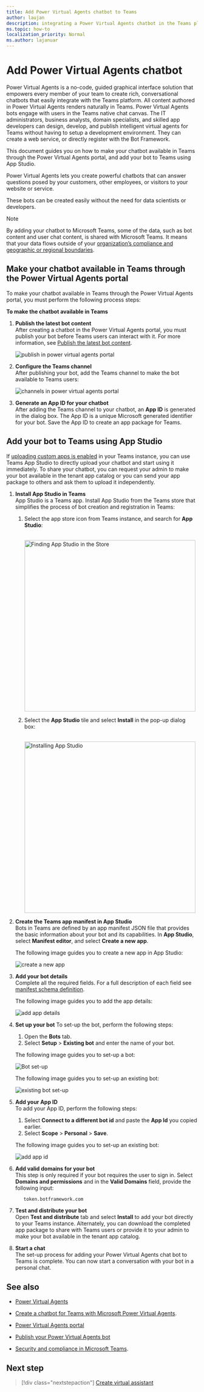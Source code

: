 ```yaml
---
title: Add Power Virtual Agents chatbot to Teams
author: laujan
description: integrating a Power Virtual Agents chatbot in the Teams platform
ms.topic: how-to
localization_priority: Normal
ms.author: lajanuar
---
```


# Add Power Virtual Agents chatbot 

Power Virtual Agents is a no-code, guided graphical interface solution that empowers every member of your team to create rich, conversational chatbots that easily integrate with the Teams platform. All content authored in Power Virtual Agents renders naturally in Teams. Power Virtual Agents bots engage with users in the Teams native chat canvas. The IT administrators, business analysts, domain specialists, and skilled app developers can design, develop, and publish intelligent virtual agents for Teams without having to setup a development environment. They can create a web service, or directly register with the Bot Framework. 

This document guides you on how to make your chatbot available in Teams through the Power Virtual Agents portal, and add your bot to Teams using App Studio. 

Power Virtual Agents lets you create powerful chatbots that can answer questions posed by your customers, other employees, or visitors to your website or service.

These bots can be created easily without the need for data scientists or developers.

> [!NOTE]
> By adding your chatbot to Microsoft Teams, some of the data, such as bot content and user chat content, is shared with Microsoft Teams. It means that your data flows outside of your [organization’s compliance and geographic or regional boundaries](/power-virtual-agents/data-location). <br/>

## Make your chatbot available in Teams through the Power Virtual Agents portal

To make your chatbot available in Teams through the Power Virtual Agents portal, you must perform the following process steps:

**To make the chatbot available in Teams**

1. **Publish the latest bot content**  
After creating a chatbot in the Power Virtual Agents portal, you must publish your bot before Teams users can interact with it. For more information, see [Publish the latest bot content](/power-virtual-agents/publication-fundamentals-publish-channels#publish-the-latest-bot-content).

   ![publish in power virtual agents portal](../../assets/images/pva-publish.png)

1. **Configure the Teams channel**  
After publishing your bot, add the Teams channel to make the bot available to Teams users:

   ![channels in power virtual agents portal](../../assets/images/pva-channels.png)

1. **Generate an App ID for your chatbot**  
After adding the Teams channel to your chatbot, an **App ID** is generated in the dialog box. The App ID is a unique Microsoft generated identifier for your bot. Save the App ID to create an app package for Teams.

## Add your bot to Teams using App Studio

If [uploading custom apps is enabled](/microsoftteams/admin-settings) in your Teams instance, you can use Teams App Studio to directly upload your chatbot and start using it immediately. To share your chatbot, you can request your admin to make your bot available in the tenant app catalog or you can send your app package to others and ask them to upload it independently.

1. **Install App Studio in Teams**  
App Studio is a Teams app. Install App Studio from the Teams store that simplifies the process of bot creation and registration in Teams: 

   1. Select the app store icon from Teams instance, and search for **App Studio**:

      &emsp;&emsp; <img  width="450px" alt="Finding App Studio in the Store" src="../../assets/images/get-started/app-studio-store.png"/>   

   1. Select the **App Studio** tile and select **Install** in the pop-up dialog box:

      &emsp;&emsp; <img  width="450px" alt="Installing App Studio" src="../../assets/images/get-started/app-studio-install.png"/>

1. **Create the Teams app manifest in App Studio**  
Bots in Teams are defined by an app manifest JSON file that provides the basic information about your bot and its capabilities. In **App Studio**, select **Manifest editor**, and select **Create a new app**.

    The following image guides you to create a new app in App Studio:  

    ![create a new app](../../assets/images/get-started/create-new-app.png)

1. **Add your bot details**  
Complete all the required fields. For a full description of each field see [manifest schema definition](../../resources/schema/manifest-schema.md).

    The following image guides you to add the app details:  

    ![add app details](../../assets/images/get-started/add-app-details.png)

1. **Set up your bot** 
To set-up the bot, perform the following steps: 
     1. Open the **Bots** tab. 
     1. Select **Setup** > **Existing bot** and enter the name of your bot.

    The following image guides you to set-up a bot:    

   ![Bot set-up](../../assets/images/get-started/bot-set-up.png) 

   The following image guides you to set-up an existing bot:      

   ![existing bot set-up](../../assets/images/get-started/existing-bot-set-up.png)
       
1. **Add your App ID**  
To add your App ID, perform the following steps:  
    1. Select **Connect to a different bot id** and paste the **App Id** you copied earlier. 
    1. Select **Scope** > **Personal** > **Save**.

    The following image guides you to set-up an existing bot:    

    ![add app id](../../assets/images/get-started/add-app-id.png)

1. **Add valid domains for your bot**  
This step is only required if your bot requires the user to sign in. Select **Domains and permissions** and in the **Valid Domains** field, provide the following input:

    ```bash
       token.botframework.com
    ```

1. **Test and distribute your bot**  
Open **Test and distribute** tab and select **Install** to add your bot directly to your Teams instance. Alternately, you can download the completed app package to share with Teams users or provide it to your admin to make your bot available in the tenant app catalog.

1. **Start a chat**   
The set-up process for adding your Power Virtual Agents chat bot to Teams is complete. You can now start a conversation with your bot in a personal chat.

## See also

- [Power Virtual Agents](/power-virtual-agents/fundamentals-what-is-power-virtual-agents)  

- [Create a chatbot for Teams with Microsoft Power Virtual Agents](../bot-features.md#bots-and-the-microsoft-power-virtual-agents).  

- [Power Virtual Agents portal](https://powervirtualagents.microsoft.com)

- [Publish your Power Virtual Agents bot](/power-virtual-agents/publication-fundamentals-publish-channels)

- [Security and compliance in Microsoft Teams](/MicrosoftTeams/security-compliance-overview).

## Next step

> [!div class="nextstepaction"]
> [Create virtual assistant](~/samples/virtual-assistant.md)

